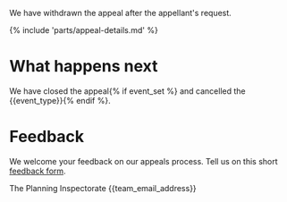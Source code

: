 We have withdrawn the appeal after the appellant's request.

{% include 'parts/appeal-details.md' %}

# What happens next

We have closed the appeal{% if event_set %} and cancelled the {{event_type}}{% endif %}.

# Feedback

We welcome your feedback on our appeals process. Tell us on this short [feedback form](https://forms.office.com/pages/responsepage.aspx?id=mN94WIhvq0iTIpmM5VcIjfMZj__F6D9LmMUUyoUrZDZUOERYMEFBN0NCOFdNU1BGWEhHUFQxWVhUUy4u).

The Planning Inspectorate
{{team_email_address}}
